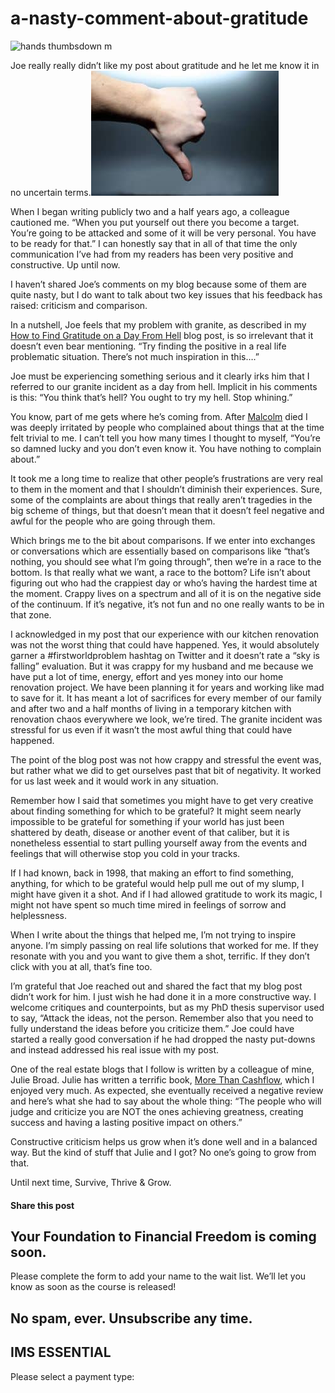 # a-nasty-comment-about-gratitude
![hands thumbsdown  m](https://yourfinanciallaunchpad.com/wp-content/uploads/elementor/thumbs/hands-thumbsdown-238129-m-qdc6cqrbkvkqbvm1juw1iusf84sbync09asazw9q4o.jpg "hands-thumbsdown-238129-m")

Joe really really didn’t like my post about gratitude and he let me know it in no uncertain terms.[![hands-thumbsdown-238129-m](attachments/hands-thumbsdown-238129-m.jpg)](http://yflmainprod.wpengine.com/wp-content/uploads/2014/10/hands-thumbsdown-238129-m.jpg)

When I began writing publicly two and a half years ago, a colleague cautioned me. “When you put yourself out there you become a target. You’re going to be attacked and some of it will be very personal. You have to be ready for that.” I can honestly say that in all of that time the only communication I’ve had from my readers has been very positive and constructive. Up until now.

I haven’t shared Joe’s comments on my blog because some of them are quite nasty, but I do want to talk about two key issues that his feedback has raised: criticism and comparison.

In a nutshell, Joe feels that my problem with granite, as described in my [How to Find Gratitude on a Day From Hell](https://yflmainprod.wpengine.com/2014/10/how-to-find-gratitude-on-a-day-from-hell/) blog post, is so irrelevant that it doesn’t even bear mentioning. “Try finding the positive in a real life problematic situation. There’s not much inspiration in this….”

Joe must be experiencing something serious and it clearly irks him that I referred to our granite incident as a day from hell. Implicit in his comments is this: “You think that’s hell? You ought to try my hell. Stop whining.”

You know, part of me gets where he’s coming from. After [Malcolm](https://yflmainprod.wpengine.com/2012/05/my-story-part-i/) died I was deeply irritated by people who complained about things that at the time felt trivial to me. I can’t tell you how many times I thought to myself, “You’re so damned lucky and you don’t even know it. You have nothing to complain about.”

It took me a long time to realize that other people’s frustrations are very real to them in the moment and that I shouldn’t diminish their experiences. Sure, some of the complaints are about things that really aren’t tragedies in the big scheme of things, but that doesn’t mean that it doesn’t feel negative and awful for the people who are going through them.

Which brings me to the bit about comparisons. If we enter into exchanges or conversations which are essentially based on comparisons like “that’s nothing, you should see what I’m going through”, then we’re in a race to the bottom. Is that really what we want, a race to the bottom? Life isn’t about figuring out who had the crappiest day or who’s having the hardest time at the moment. Crappy lives on a spectrum and all of it is on the negative side of the continuum. If it’s negative, it’s not fun and no one really wants to be in that zone.

I acknowledged in my post that our experience with our kitchen renovation was not the worst thing that could have happened. Yes, it would absolutely garner a #firstworldproblem hashtag on Twitter and it doesn’t rate a “sky is falling” evaluation. But it was crappy for my husband and me because we have put a lot of time, energy, effort and yes money into our home renovation project. We have been planning it for years and working like mad to save for it. It has meant a lot of sacrifices for every member of our family and after two and a half months of living in a temporary kitchen with renovation chaos everywhere we look, we’re tired. The granite incident was stressful for us even if it wasn’t the most awful thing that could have happened.

The point of the blog post was not how crappy and stressful the event was, but rather what we did to get ourselves past that bit of negativity. It worked for us last week and it would work in any situation.

Remember how I said that sometimes you might have to get very creative about finding something for which to be grateful? It might seem nearly impossible to be grateful for something if your world has just been shattered by death, disease or another event of that caliber, but it is nonetheless essential to start pulling yourself away from the events and feelings that will otherwise stop you cold in your tracks.

If I had known, back in 1998, that making an effort to find something, anything, for which to be grateful would help pull me out of my slump, I might have given it a shot. And if I had allowed gratitude to work its magic, I might not have spent so much time mired in feelings of sorrow and helplessness.

When I write about the things that helped me, I’m not trying to inspire anyone. I’m simply passing on real life solutions that worked for me. If they resonate with you and you want to give them a shot, terrific. If they don’t click with you at all, that’s fine too.

I’m grateful that Joe reached out and shared the fact that my blog post didn’t work for him. I just wish he had done it in a more constructive way. I welcome critiques and counterpoints, but as my PhD thesis supervisor used to say, “Attack the ideas, not the person. Remember also that you need to fully understand the ideas before you criticize them.” Joe could have started a really good conversation if he had dropped the nasty put-downs and instead addressed his real issue with my post.

One of the real estate blogs that I follow is written by a colleague of mine, Julie Broad. Julie has written a terrific book, [More Than Cashflow](http://revnyou.com/face-your-fears/), which I enjoyed very much. As expected, she eventually received a negative review and here’s what she had to say about the whole thing: “The people who will judge and criticize you are NOT the ones achieving greatness, creating success and having a lasting positive impact on others.”

Constructive criticism helps us grow when it’s done well and in a balanced way. But the kind of stuff that Julie and I got? No one’s going to grow from that.

Until next time, Survive, Thrive & Grow.

#### Share this post

## Your Foundation to Financial Freedom is coming soon.

Please complete the form to add your name to the wait list. We’ll let you know as soon as the course is released!

## No spam, ever. Unsubscribe any time.

## IMS ESSENTIAL

Please select a payment type: